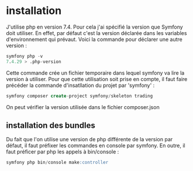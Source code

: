 # installation

J'utilise php en version 7.4. Pour cela j'ai spécifié la version que Symfony doit utiliser.
En effet, par défaut c'est la version déclarée dans les variables d'environnement qui prévaut.
Voici la commande pour déclarer une autre version :

```sql
symfony php -v
7.4.29 > .php-version
```
Cette commande crée un fichier temporaire dans lequel symfony va lire la version à utiliser.
Pour que cette utilisation soit prise en compte, il faut faire précéder la commande d'insatllation du projet par 'symfony' :

```sql
symfony composer create-project symfony/skeleton trading
```

On peut vérifier la version utilisée dans le fichier composer.json

## installation des bundles

Du fait que l'on utilise une version de php différente de la version par défaut, il faut préfixer les commandes en console par
symfony. En outre, il faut préficer par php les appels à bin/console :

```sql
symfony php bin/console make:controller
```

